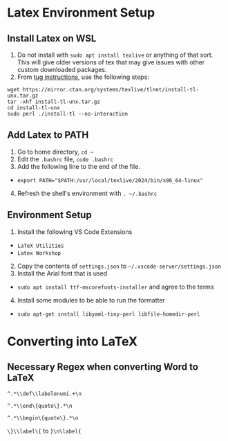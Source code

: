 # Latex Environment Setup
## Install Latex on WSL
1. Do not install with `sudo apt install texlive` or anything of that sort. This will give older versions of tex that may give issues with other custom downloaded packages.
2. From [tug instructions](https://www.tug.org/texlive/quickinstall.html), use the following steps:
```
wget https://mirror.ctan.org/systems/texlive/tlnet/install-tl-unx.tar.gz
tar -xhf install-tl-unx.tar.gz
cd install-tl-unx
sudo perl ./install-tl --no-interaction
```

## Add Latex to PATH
1. Go to home directory, `cd ~`
2. Edit the `.bashrc` file, `code .bashrc`
3. Add the following line to the end of the file.
- `export PATH="$PATH:/usr/local/texlive/2024/bin/x86_64-linux"`
4. Refresh the shell's environment with `. ~/.bashrc`

## Environment Setup
1. Install the following VS Code Extensions
- `LaTeX Utilities`
- `Latex Workshop`
2. Copy the contents of `settings.json` to `~/.vscode-server/settings.json`
3. Install the Arial font that is used
- `sudo apt install ttf-mscorefonts-installer` and agree to the terms
4. Install some modules to be able to run the formatter
- `sudo apt-get install libyaml-tiny-perl libfile-homedir-perl`

# Converting into LaTeX
## Necessary Regex when converting Word to LaTeX
`^.*\\def\\labelenumi.+\n`

`^.*\\end\{quote\}.*\n`

`^.*\\begin\{quote\}.*\n`

`\}\\label\{` to `}\n\label{`
